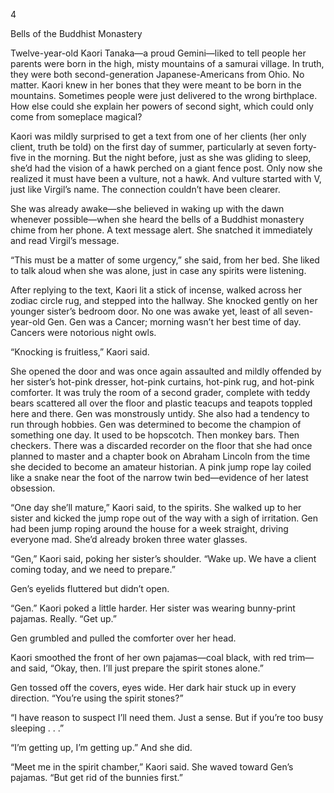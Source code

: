 4

Bells of the Buddhist Monastery



Twelve-year-old Kaori Tanaka—a proud Gemini—liked to tell people her parents were born in the high, misty mountains of a samurai village. In truth, they were both second-generation Japanese-Americans from Ohio. No matter. Kaori knew in her bones that they were meant to be born in the mountains. Sometimes people were just delivered to the wrong birthplace. How else could she explain her powers of second sight, which could only come from someplace magical?

Kaori was mildly surprised to get a text from one of her clients (her only client, truth be told) on the first day of summer, particularly at seven forty-five in the morning. But the night before, just as she was gliding to sleep, she’d had the vision of a hawk perched on a giant fence post. Only now she realized it must have been a vulture, not a hawk. And vulture started with V, just like Virgil’s name. The connection couldn’t have been clearer.

She was already awake—she believed in waking up with the dawn whenever possible—when she heard the bells of a Buddhist monastery chime from her phone. A text message alert. She snatched it immediately and read Virgil’s message.

“This must be a matter of some urgency,” she said, from her bed. She liked to talk aloud when she was alone, just in case any spirits were listening.

After replying to the text, Kaori lit a stick of incense, walked across her zodiac circle rug, and stepped into the hallway. She knocked gently on her younger sister’s bedroom door. No one was awake yet, least of all seven-year-old Gen. Gen was a Cancer; morning wasn’t her best time of day. Cancers were notorious night owls. 

“Knocking is fruitless,” Kaori said.

She opened the door and was once again assaulted and mildly offended by her sister’s hot-pink dresser, hot-pink curtains, hot-pink rug, and hot-pink comforter. It was truly the room of a second grader, complete with teddy bears scattered all over the floor and plastic teacups and teapots toppled here and there. Gen was monstrously untidy. She also had a tendency to run through hobbies. Gen was determined to become the champion of something one day. It used to be hopscotch. Then monkey bars. Then checkers. There was a discarded recorder on the floor that she had once planned to master and a chapter book on Abraham Lincoln from the time she decided to become an amateur historian. A pink jump rope lay coiled like a snake near the foot of the narrow twin bed—evidence of her latest obsession. 

“One day she’ll mature,” Kaori said, to the spirits. She walked up to her sister and kicked the jump rope out of the way with a sigh of irritation. Gen had been jump roping around the house for a week straight, driving everyone mad. She’d already broken three water glasses.

“Gen,” Kaori said, poking her sister’s shoulder. “Wake up. We have a client coming today, and we need to prepare.”

Gen’s eyelids fluttered but didn’t open. 

“Gen.” Kaori poked a little harder. Her sister was wearing bunny-print pajamas. Really. “Get up.”

Gen grumbled and pulled the comforter over her head. 

Kaori smoothed the front of her own pajamas—coal black, with red trim—and said, “Okay, then. I’ll just prepare the spirit stones alone.”

Gen tossed off the covers, eyes wide. Her dark hair stuck up in every direction. “You’re using the spirit stones?”

“I have reason to suspect I’ll need them. Just a sense. But if you’re too busy sleeping . . .”

“I’m getting up, I’m getting up.” And she did.

“Meet me in the spirit chamber,” Kaori said. She waved toward Gen’s pajamas. “But get rid of the bunnies first.”
